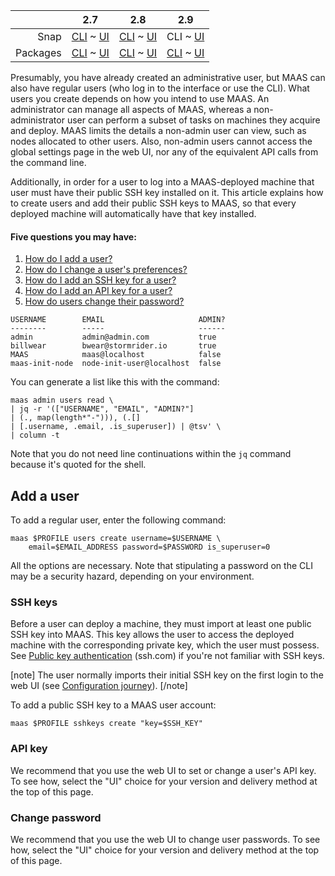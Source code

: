 <!-- deb-2-7-cli
||2.7|2.8|2.9|
|-----:|:-----:|:-----:|:-----:|
|Snap|[CLI](/t/user-accounts/3198) ~ [UI](/t/user-accounts/3199)|[CLI](/t/user-accounts/3200) ~ [UI](/t/user-accounts/3201)|[CLI](/t/user-accounts/3202) ~ [UI](/t/user-accounts/3203)|
|Packages|CLI ~ [UI](/t/user-accounts/3205)|[CLI](/t/user-accounts/3206) ~ [UI](/t/user-accounts/3207)|[CLI](/t/user-accounts/3208) ~ [UI](/t/user-accounts/3209)|
 deb-2-7-cli -->

<!-- deb-2-7-ui
||2.7|2.8|2.9|
|-----:|:-----:|:-----:|:-----:|
|Snap|[CLI](/t/user-accounts/3198) ~ [UI](/t/user-accounts/3199)|[CLI](/t/user-accounts/3200) ~ [UI](/t/user-accounts/3201)|[CLI](/t/user-accounts/3202) ~ [UI](/t/user-accounts/3203)|
|Packages|[CLI](/t/user-accounts/3204) ~ UI|[CLI](/t/user-accounts/3206) ~ [UI](/t/user-accounts/3207)|[CLI](/t/user-accounts/3208) ~ [UI](/t/user-accounts/3209)|
 deb-2-7-ui -->

<!-- deb-2-8-cli
||2.7|2.8|2.9|
|-----:|:-----:|:-----:|:-----:|
|Snap|[CLI](/t/user-accounts/3198) ~ [UI](/t/user-accounts/3199)|[CLI](/t/user-accounts/3200) ~ [UI](/t/user-accounts/3201)|[CLI](/t/user-accounts/3202) ~ [UI](/t/user-accounts/3203)|
|Packages|[CLI](/t/user-accounts/3204) ~ [UI](/t/user-accounts/3205)|CLI ~ [UI](/t/user-accounts/3207)|[CLI](/t/user-accounts/3208) ~ [UI](/t/user-accounts/3209)|
 deb-2-8-cli -->

<!-- deb-2-8-ui
||2.7|2.8|2.9|
|-----:|:-----:|:-----:|:-----:|
|Snap|[CLI](/t/user-accounts/3198) ~ [UI](/t/user-accounts/3199)|[CLI](/t/user-accounts/3200) ~ [UI](/t/user-accounts/3201)|[CLI](/t/user-accounts/3202) ~ [UI](/t/user-accounts/3203)|
|Packages|[CLI](/t/user-accounts/3204) ~ [UI](/t/user-accounts/3205)|[CLI](/t/user-accounts/3206) ~ UI|[CLI](/t/user-accounts/3208) ~ [UI](/t/user-accounts/3209)|
 deb-2-8-ui -->

<!-- deb-2-9-cli
||2.7|2.8|2.9|
|-----:|:-----:|:-----:|:-----:|
|Snap|[CLI](/t/user-accounts/3198) ~ [UI](/t/user-accounts/3199)|[CLI](/t/user-accounts/3200) ~ [UI](/t/user-accounts/3201)|[CLI](/t/user-accounts/3202) ~ [UI](/t/user-accounts/3203)|
|Packages|[CLI](/t/user-accounts/3204) ~ [UI](/t/user-accounts/3205)|[CLI](/t/user-accounts/3206) ~ [UI](/t/user-accounts/3207)|CLI ~ [UI](/t/user-accounts/3209)|
 deb-2-9-cli -->

<!-- deb-2-9-ui
||2.7|2.8|2.9|
|-----:|:-----:|:-----:|:-----:|
|Snap|[CLI](/t/user-accounts/3198) ~ [UI](/t/user-accounts/3199)|[CLI](/t/user-accounts/3200) ~ [UI](/t/user-accounts/3201)|[CLI](/t/user-accounts/3202) ~ [UI](/t/user-accounts/3203)|
|Packages|[CLI](/t/user-accounts/3204) ~ [UI](/t/user-accounts/3205)|[CLI](/t/user-accounts/3206) ~ [UI](/t/user-accounts/3207)|[CLI](/t/user-accounts/3208) ~ UI|
 deb-2-9-ui -->

<!-- snap-2-7-cli
||2.7|2.8|2.9|
|-----:|:-----:|:-----:|:-----:|
|Snap|CLI ~ [UI](/t/user-accounts/3199)|[CLI](/t/user-accounts/3200) ~ [UI](/t/user-accounts/3201)|[CLI](/t/user-accounts/3202) ~ [UI](/t/user-accounts/3203)|
|Packages|[CLI](/t/user-accounts/3204) ~ [UI](/t/user-accounts/3205)|[CLI](/t/user-accounts/3206) ~ [UI](/t/user-accounts/3207)|[CLI](/t/user-accounts/3208) ~ [UI](/t/user-accounts/3209)|
 snap-2-7-cli -->

<!-- snap-2-7-ui
||2.7|2.8|2.9|
|-----:|:-----:|:-----:|:-----:|
|Snap|[CLI](/t/user-accounts/3198) ~ UI|[CLI](/t/user-accounts/3200) ~ [UI](/t/user-accounts/3201)|[CLI](/t/user-accounts/3202) ~ [UI](/t/user-accounts/3203)|
|Packages|[CLI](/t/user-accounts/3204) ~ [UI](/t/user-accounts/3205)|[CLI](/t/user-accounts/3206) ~ [UI](/t/user-accounts/3207)|[CLI](/t/user-accounts/3208) ~ [UI](/t/user-accounts/3209)|
 snap-2-7-ui -->

<!-- snap-2-8-cli
||2.7|2.8|2.9|
|-----:|:-----:|:-----:|:-----:|
|Snap|[CLI](/t/user-accounts/3198) ~ [UI](/t/user-accounts/3199)|CLI ~ [UI](/t/user-accounts/3201)|[CLI](/t/user-accounts/3202) ~ [UI](/t/user-accounts/3203)|
|Packages|[CLI](/t/user-accounts/3204) ~ [UI](/t/user-accounts/3205)|[CLI](/t/user-accounts/3206) ~ [UI](/t/user-accounts/3207)|[CLI](/t/user-accounts/3208) ~ [UI](/t/user-accounts/3209)|
 snap-2-8-cli -->

<!-- snap-2-8-ui
||2.7|2.8|2.9|
|-----:|:-----:|:-----:|:-----:|
|Snap|[CLI](/t/user-accounts/3198) ~ [UI](/t/user-accounts/3199)|[CLI](/t/user-accounts/3200) ~ UI|[CLI](/t/user-accounts/3202) ~ [UI](/t/user-accounts/3203)|
|Packages|[CLI](/t/user-accounts/3204) ~ [UI](/t/user-accounts/3205)|[CLI](/t/user-accounts/3206) ~ [UI](/t/user-accounts/3207)|[CLI](/t/user-accounts/3208) ~ [UI](/t/user-accounts/3209)|
 snap-2-8-ui -->

||2.7|2.8|2.9|
|-----:|:-----:|:-----:|:-----:|
|Snap|[CLI](/t/user-accounts/3198) ~ [UI](/t/user-accounts/3199)|[CLI](/t/user-accounts/3200) ~ [UI](/t/user-accounts/3201)|CLI ~ [UI](/t/user-accounts/3203)|
|Packages|[CLI](/t/user-accounts/3204) ~ [UI](/t/user-accounts/3205)|[CLI](/t/user-accounts/3206) ~ [UI](/t/user-accounts/3207)|[CLI](/t/user-accounts/3208) ~ [UI](/t/user-accounts/3209)|

<!-- snap-2-9-ui
||2.7|2.8|2.9|
|-----:|:-----:|:-----:|:-----:|
|Snap|[CLI](/t/user-accounts/3198) ~ [UI](/t/user-accounts/3199)|[CLI](/t/user-accounts/3200) ~ [UI](/t/user-accounts/3201)|[CLI](/t/user-accounts/3202) ~ UI|
|Packages|[CLI](/t/user-accounts/3204) ~ [UI](/t/user-accounts/3205)|[CLI](/t/user-accounts/3206) ~ [UI](/t/user-accounts/3207)|[CLI](/t/user-accounts/3208) ~ [UI](/t/user-accounts/3209)|
 snap-2-9-ui -->

Presumably, you have already created an administrative user, but MAAS can also have regular users (who log in to the interface or use the CLI). What users you create depends on how you intend to use MAAS.  An administrator can manage all aspects of MAAS, whereas a non-administrator user can perform a subset of tasks on machines they acquire and deploy.  MAAS limits the details a non-admin user can view, such as nodes allocated to other users. Also, non-admin users cannot access the global settings page in the web UI, nor any of the equivalent API calls from the command line.

Additionally, in order for a user to log into a MAAS-deployed machine that user must have their public SSH key installed on it.  This article explains how to create users and add their public SSH keys to MAAS, so that every deployed machine will automatically have that key installed.

#### Five questions you may have:

1. [How do I add a user?](#heading--add-a-user)
2. [How do I change a user's preferences?](#heading--user-preferences)
3. [How do I add an SSH key for a user?](#heading--ssh-keys)
4. [How do I add an API key for a user?](#heading--api-key)
5. [How do users change their password?](#heading--change-password)

<!-- snap-2-7-ui snap-2-8-ui snap-2-9-ui deb-2-7-ui deb-2-8-ui deb-2-9-ui
You can manage user accounts from the 'Users' tab of the 'Settings' page.

<a href="https://assets.ubuntu.com/v1/76402e4b-manage-user-accounts__2.4_current-users.png" target = "_blank"><img src="https://assets.ubuntu.com/v1/76402e4b-manage-user-accounts__2.4_current-users.png"></a>

[note]
A currently logged in user cannot delete themselves from the web UI.
[/note]
snap-2-7-ui snap-2-8-ui snap-2-9-ui deb-2-7-ui deb-2-8-ui deb-2-9-ui -->

```
USERNAME        EMAIL                     ADMIN?
--------        -----                     ------
admin           admin@admin.com           true
billwear        bwear@stormrider.io       true
MAAS            maas@localhost            false
maas-init-node  node-init-user@localhost  false
```

You can generate a list like this with the command:

```
maas admin users read \
| jq -r '(["USERNAME", "EMAIL", "ADMIN?"]
| (., map(length*"-"))), (.[]
| [.username, .email, .is_superuser]) | @tsv' \
| column -t
```

Note that you do not need line continuations within the `jq` command because it's quoted for the shell.

<h2 id="heading--add-a-user">Add a user</h2>

To add a regular user, enter the following command:

```
maas $PROFILE users create username=$USERNAME \
    email=$EMAIL_ADDRESS password=$PASSWORD is_superuser=0
```

All the options are necessary. Note that stipulating a password on the CLI may be a security hazard, depending on your environment.

<!-- snap-2-7-ui snap-2-8-ui snap-2-9-ui deb-2-7-ui deb-2-8-ui deb-2-9-ui
Clicking the 'Add user' button will result in a form to be displayed:

<a href="https://assets.ubuntu.com/v1/1c59c2c5-manage-user-accounts__2.4_add-user.png" target = "_blank"><img src="https://assets.ubuntu.com/v1/1c59c2c5-manage-user-accounts__2.4_add-user.png"></a>

Fill in the fields and hit 'Add user' when done.

<h2 id="heading--user-preferences">User preferences</h2>

Clicking the MAAS username in the top right corner will show that user's preferences.
snap-2-7-ui snap-2-8-ui snap-2-9-ui deb-2-7-ui deb-2-8-ui deb-2-9-ui -->

<h3 id="heading--ssh-keys">SSH keys</h3>

Before a user can deploy a machine, they must import at least one public SSH key into MAAS. This key allows the user to access the deployed machine with the corresponding private key, which the user must possess. See [Public key authentication](https://www.ssh.com/ssh/public-key-authentication) (ssh.com) if you're not familiar with SSH keys.

<!-- deb-2-7-cli
[note]
The user normally imports their initial SSH key on the first login to the web UI (see [Configuration journey](/t/configuration-journey/2532)).
[/note]
deb-2-7-cli -->

<!-- deb-2-7-ui
[note]
The user normally imports their initial SSH key on the first login to the web UI (see [Configuration journey](/t/configuration-journey/2533)).
[/note]
 deb-2-7-ui -->

<!-- deb-2-8-cli
[note]
The user normally imports their initial SSH key on the first login to the web UI (see [Configuration journey](/t/configuration-journey/2534)).
[/note]
 deb-2-8-cli -->

<!-- deb-2-8-ui
[note]
The user normally imports their initial SSH key on the first login to the web UI (see [Configuration journey](/t/configuration-journey/2535)).
[/note]
 deb-2-8-ui -->

<!-- deb-2-9-cli
[note]
The user normally imports their initial SSH key on the first login to the web UI (see [Configuration journey](/t/configuration-journey/2536)).
[/note]
 deb-2-9-cli -->

<!-- deb-2-9-ui
[note]
The user normally imports their initial SSH key on the first login to the web UI (see [Configuration journey](/t/configuration-journey/2537)).
[/note]
 deb-2-9-ui -->

<!-- snap-2-7-cli
[note]
The user normally imports their initial SSH key on the first login to the web UI (see [Configuration journey](/t/configuration-journey/2526)).
[/note]
 snap-2-7-cli -->

<!-- snap-2-7-ui
[note]
The user normally imports their initial SSH key on the first login to the web UI (see [Configuration journey](/t/configuration-journey/2527)).
[/note]
 snap-2-7-ui -->

<!-- snap-2-8-cli
[note]
The user normally imports their initial SSH key on the first login to the web UI (see [Configuration journey](/t/configuration-journey/2528)).
[/note]
 snap-2-8-cli -->

<!-- snap-2-8-ui
[note]
The user normally imports their initial SSH key on the first login to the web UI (see [Configuration journey](/t/configuration-journey/2529)).
[/note]
 snap-2-8-ui -->

[note]
The user normally imports their initial SSH key on the first login to the web UI (see [Configuration journey](/t/configuration-journey/2530)).
[/note]

<!-- snap-2-9-ui
[note]
The user normally imports their initial SSH key on the first login to the web UI (see [Configuration journey](/t/configuration-journey/2531)).
[/note]
 snap-2-9-ui -->

To add a public SSH key to a MAAS user account:

```
maas $PROFILE sshkeys create "key=$SSH_KEY"
```

<!-- snap-2-7-ui snap-2-8-ui snap-2-9-ui deb-2-7-ui deb-2-8-ui deb-2-9-ui
To add a locally-generated public key, select 'Upload' from the 'Source' menu and paste the complete contents of your key file, usually called `id_rsa.pub`, into the 'Public key' field. Click 'Import' to add the key to MAAS.

Public keys residing on either [Launchpad](https://help.launchpad.net/YourAccount) or [GitHub](https://help.github.com/articles/connecting-to-github-with-ssh/) can also be added. Select either from the 'Source' menu and specify the user ID associated with the key(s). Press the 'Import' button to add any keys MAAS discovers to the current user's MAAS account.

<a href="https://assets.ubuntu.com/v1/fc95765e-manage-user-accounts__2.4_add-user-ssh-key.png" target = "_blank"><img src="https://assets.ubuntu.com/v1/fc95765e-manage-user-accounts__2.4_add-user-ssh-key.png"></a>
snap-2-7-ui snap-2-8-ui snap-2-9-ui deb-2-7-ui deb-2-8-ui deb-2-9-ui -->

<h3 id="heading--api-key">API key</h3>

<!-- snap-2-7-ui snap-2-8-ui snap-2-9-ui deb-2-7-ui deb-2-8-ui deb-2-9-ui
The user preferences page includes an API key for the currently active user. This key can be copied and regenerated as needed. The API key is used to login to the API from the [MAAS CLI](/t/maas-cli/802). Other services connecting to MAAS such as [Juju](https://jujucharms.com/docs/stable/clouds-maas) will also need this key.
snap-2-7-ui snap-2-8-ui snap-2-9-ui deb-2-7-ui deb-2-8-ui deb-2-9-ui -->

We recommend that you use the web UI to set or change a user's API key.  To see how, select the "UI" choice for your version and delivery method at the top of this page.

<h3 id="heading--change-password">Change password</h3>

We recommend that you use the web UI to change user passwords.  To see how, select the "UI" choice for your version and delivery method at the top of this page.

<!-- snap-2-7-ui snap-2-8-ui snap-2-9-ui deb-2-7-ui deb-2-8-ui deb-2-9-ui
The current user can change their password at the bottom of the page by entering the old password and entering the new password twice. Click 'Save password' to finish.

<a href="https://assets.ubuntu.com/v1/289ef578-manage-user-accounts__2.4_change-user-password.png" target = "_blank"><img src="https://assets.ubuntu.com/v1/289ef578-manage-user-accounts__2.4_change-user-password.png"></a>

[note]
An administrator can change any user's password from within the 'Users' tab of the 'Settings' page.
[/note]
snap-2-7-ui snap-2-8-ui snap-2-9-ui deb-2-7-ui deb-2-8-ui deb-2-9-ui -->